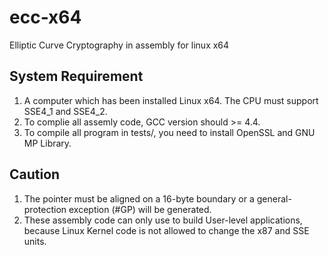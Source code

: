 # ecc-x64
Elliptic Curve Cryptography in assembly for linux x64

## System Requirement
1. A computer which has been installed Linux x64. The CPU must support SSE4_1 and SSE4_2.
2. To complie all assemly code, GCC version should >= 4.4.
3. To compile all program in tests/, you need to install OpenSSL and GNU MP Library.

## Caution
1. The pointer must be aligned on a 16-byte boundary or a general-protection exception (#GP) will be generated.
2. These assembly code can only use to build User-level applications, because Linux Kernel code is not allowed to change the x87 and SSE units. 

